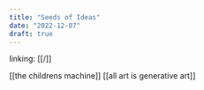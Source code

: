```yaml
---
title: "Seeds of Ideas"
date: "2022-12-07"
draft: true
---
```


linking: [[/]]

[[the childrens machine]]
[[all art is generative art]]
